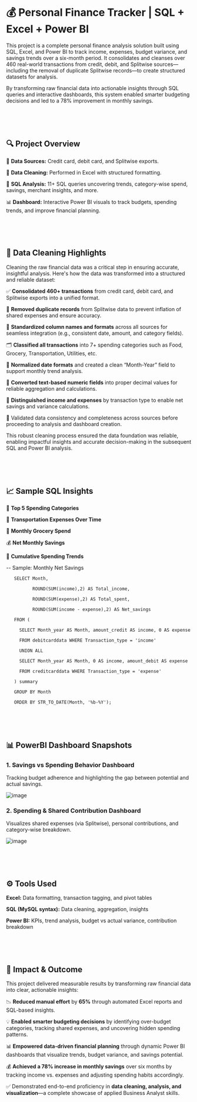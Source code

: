 # 💰 Personal Finance Tracker | SQL + Excel + Power BI

This project is a complete personal finance analysis solution built using SQL, Excel, and Power BI to track income, expenses, budget variance, and savings trends over a six-month period. It consolidates and cleanses over 460 real-world transactions from credit, debit, and Splitwise sources—including the removal of duplicate Splitwise records—to create structured datasets for analysis.

By transforming raw financial data into actionable insights through SQL queries and interactive dashboards, this system enabled smarter budgeting decisions and led to a 78% improvement in monthly savings.

</br>
</br>
</br>


## 🔍 Project Overview

🔄 **Data Sources:** Credit card, debit card, and Splitwise exports.

🧹 **Data Cleaning:** Performed in Excel with structured formatting.

🧠 **SQL Analysis:** 11+ SQL queries uncovering trends, category-wise spend, savings, merchant insights, and more.

📊 **Dashboard:** Interactive Power BI visuals to track budgets, spending trends, and improve financial planning.

</br>
</br>
</br>

## 🧹 Data Cleaning Highlights

Cleaning the raw financial data was a critical step in ensuring accurate, insightful analysis. Here's how the data was transformed into a structured and reliable dataset:

✅ **Consolidated 460+ transactions** from credit card, debit card, and Splitwise exports into a unified format.

🔁 **Removed duplicate records** from Splitwise data to prevent inflation of shared expenses and ensure accuracy.

🔄 **Standardized column names and formats** across all sources for seamless integration (e.g., consistent date, amount, and category fields).

🗂️ **Classified all transactions** into 7+ spending categories such as Food, Grocery, Transportation, Utilities, etc.

📅 **Normalized date formats** and created a clean “Month-Year” field to support monthly trend analysis.

🔢 **Converted text-based numeric fields** into proper decimal values for reliable aggregation and calculations.

🧾 **Distinguished income and expenses** by transaction type to enable net savings and variance calculations.

🧪 Validated data consistency and completeness across sources before proceeding to analysis and dashboard creation.

This robust cleaning process ensured the data foundation was reliable, enabling impactful insights and accurate decision-making in the subsequent SQL and Power BI analysis.

</br>
</br>
</br>

## 📈 Sample SQL Insights

💸 **Top 5 Spending Categories**

🚗 **Transportation Expenses Over Time**

🛒 **Monthly Grocery Spend**

💰 **Net Monthly Savings**

📆 **Cumulative Spending Trends**


-- Sample: Monthly Net Savings

       SELECT Month, 
       
              ROUND(SUM(income),2) AS Total_income, 
              
              ROUND(SUM(expense),2) AS Total_spent, 
              
              ROUND(SUM(income - expense),2) AS Net_savings
              
       FROM (
       
         SELECT Month_year AS Month, amount_credit AS income, 0 AS expense
         
         FROM debitcarddata WHERE Transaction_type = 'income'
         
         UNION ALL
         
         SELECT Month_year AS Month, 0 AS income, amount_debit AS expense
         
         FROM creditcarddata WHERE Transaction_type = 'expense'
         
       ) summary
       
       GROUP BY Month
       
       ORDER BY STR_TO_DATE(Month, '%b-%Y');


</br>
</br>
</br>

## 📊 PowerBI Dashboard Snapshots

### 1. Savings vs Spending Behavior Dashboard

   Tracking budget adherence and highlighting the gap between potential and actual savings.


![image](https://github.com/user-attachments/assets/ac589ec4-1659-4023-b60e-2011abfcca4e)



### 2. Spending & Shared Contribution Dashboard


Visualizes shared expenses (via Splitwise), personal contributions, and category-wise breakdown.


![image](https://github.com/user-attachments/assets/95a47d0b-5071-4a9d-8ad4-5564d13360b9)


</br>
</br>
</br>

## ⚙️ Tools Used

**Excel:** Data formatting, transaction tagging, and pivot tables

**SQL (MySQL syntax):** Data cleaning, aggregation, insights

**Power BI:** KPIs, trend analysis, budget vs actual variance, contribution breakdown

</br>
</br>
</br>

## 🚀 Impact & Outcome

This project delivered measurable results by transforming raw financial data into clear, actionable insights:

📉 **Reduced manual effort** by **65%** through automated Excel reports and SQL-based insights.

💡 **Enabled smarter budgeting decisions** by identifying over-budget categories, tracking shared expenses, and uncovering hidden spending patterns.

📊 **Empowered data-driven financial planning** through dynamic Power BI dashboards that visualize trends, budget variance, and savings potential.

💰 **Achieved a 78% increase in monthly savings** over six months by tracking income vs. expenses and adjusting spending habits accordingly.

✅ Demonstrated end-to-end proficiency in **data cleaning, analysis, and visualization**—a complete showcase of applied Business Analyst skills.


